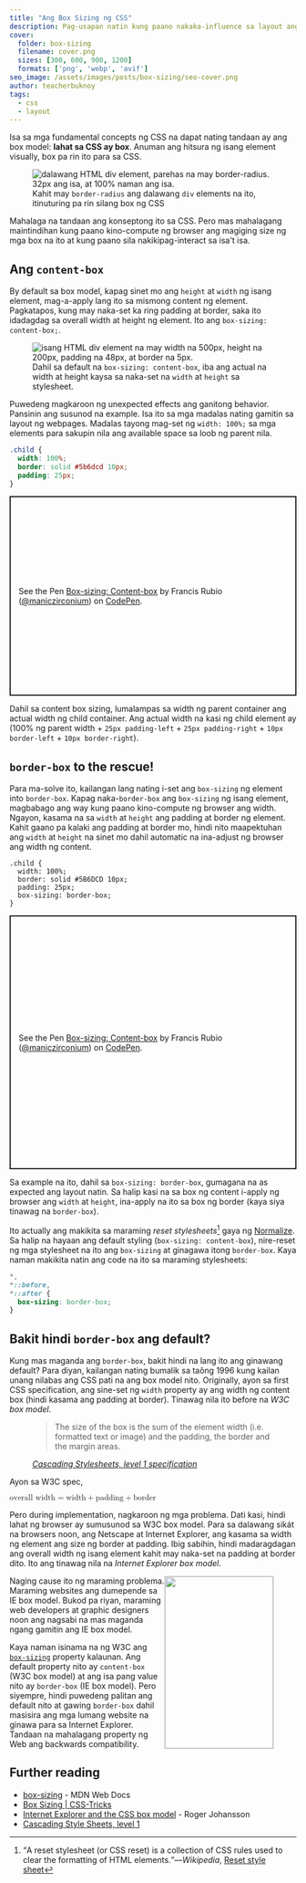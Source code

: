 ```yaml
---
title: "Ang Box Sizing ng CSS"
description: Pag-usapan natin kung paano nakaka-influence sa layout ang box sizing
cover:
  folder: box-sizing
  filename: cover.png
  sizes: [300, 600, 900, 1200]
  formats: ['png', 'webp', 'avif']
seo_image: /assets/images/posts/box-sizing/seo-cover.png
author: teacherbuknoy
tags:
  - css
  - layout
---
```


Isa sa mga fundamental concepts ng CSS na dapat nating tandaan ay ang box model: **lahat sa CSS ay box**. Anuman ang hitsura ng isang element visually, box pa rin ito para sa CSS.

<figure class="full-bleed">
    <img
        sizes="(max-width: 1980px) 100vw, 1980px"
        srcset="
            /assets/images/posts/box-sizing/box-model_ccrq57_c_scale,w_350.png 350w,
            /assets/images/posts/box-sizing/box-model_ccrq57_c_scale,w_1980.png 1980w"
        src="/assets/images/posts/box-sizing/box-model_ccrq57_c_scale,w_1980.png"
        alt="dalawang HTML div element, parehas na may border-radius. 32px ang isa, at 100% naman ang isa.">
    <figcaption>Kahit may <code>border-radius</code> ang dalawang <code>div</code> elements na ito, itinuturing pa rin silang box ng CSS</figcaption>
</figure>

Mahalaga na tandaan ang konseptong ito sa CSS. Pero mas mahalagang maintindihan kung paano kino-compute ng browser ang magiging size ng mga box na ito at kung paano sila nakikipag-interact sa isa't isa.

## Ang `content-box`

By default sa box model, kapag sinet mo ang `height` at `width` ng isang element, mag-a-apply lang ito sa mismong content ng element. Pagkatapos, kung may naka-set ka ring padding at border, saka ito idadagdag sa overall width at height ng element. Ito ang `box-sizing: content-box;`.

<figure class="full-bleed">
    <img
        sizes="(max-width: 1980px) 100vw, 1980px"
        srcset="
            /assets/images/posts/box-sizing/content-box_eqjop3_c_scale,w_350.png 350w,
            /assets/images/posts/box-sizing/content-box_eqjop3_c_scale,w_1433.png 1433w,
            /assets/images/posts/box-sizing/content-box_eqjop3_c_scale,w_1980.png 1980w"
        src="/assets/images/posts/box-sizing/content-box_eqjop3_c_scale,w_1980.png" 
        alt="isang HTML div element na may width na 500px,  height na 200px, padding na 48px, at border na 5px.">
    <figcaption>Dahil sa default na <code>box-sizing: content-box</code>, iba ang actual na width at height kaysa sa naka-set na <code>width</code> at <code>height</code> sa stylesheet.</figcaption>
</figure>

Puwedeng magkaroon ng unexpected effects ang ganitong behavior. Pansinin ang susunod na example. Isa ito sa mga madalas nating gamitin sa layout ng webpages. Madalas tayong mag-set ng `width: 100%;` sa mga elements para sakupin nila ang available space sa loob ng parent nila.

```css
.child {
  width: 100%;
  border: solid #5b6dcd 10px;
  padding: 25px;
}
```

<p class="codepen" data-height="350" data-theme-id="dark" data-default-tab="result" data-user="maniczirconium" data-slug-hash="oNYoamZ" style="height: 350px; box-sizing: border-box; display: flex; align-items: center; justify-content: center; border: 2px solid; margin: 1em 0; padding: 1em;" data-pen-title="Box-sizing: Content-box">
  <span>See the Pen <a href="https://codepen.io/maniczirconium/pen/oNYoamZ">
  Box-sizing: Content-box</a> by Francis Rubio (<a href="https://codepen.io/maniczirconium">@maniczirconium</a>)
  on <a href="https://codepen.io">CodePen</a>.</span>
</p>

Dahil sa content box sizing, lumalampas sa width ng parent container ang actual width ng child container. Ang actual width na kasi ng child element ay (100% ng parent width + `25px padding-left` + `25px padding-right` + `10px border-left` + `10px border-right`).

## `border-box` to the rescue!

Para ma-solve ito, kailangan lang nating i-set ang `box-sizing` ng element into `border-box`. Kapag naka-`border-box` ang `box-sizing` ng isang element, magbabago ang way kung paano kino-compute ng browser ang width. Ngayon, kasama na sa `width` at `height` ang padding at border ng element. Kahit gaano pa kalaki ang padding at border mo, hindi nito maapektuhan ang `width` at `height` na sinet mo dahil automatic na ina-adjust ng browser ang width ng content.

```css/4
.child {
  width: 100%;
  border: solid #5B6DCD 10px;
  padding: 25px;
  box-sizing: border-box;
}
```

<p class="codepen" data-height="445" data-theme-id="dark" data-default-tab="result" data-user="maniczirconium" data-slug-hash="MWbOxBe" style="height: 445px; box-sizing: border-box; display: flex; align-items: center; justify-content: center; border: 2px solid; margin: 1em 0; padding: 1em;" data-pen-title="Box-sizing: Content-box">
  <span>See the Pen <a href="https://codepen.io/maniczirconium/pen/MWbOxBe">
  Box-sizing: Content-box</a> by Francis Rubio (<a href="https://codepen.io/maniczirconium">@maniczirconium</a>)
  on <a href="https://codepen.io">CodePen</a>.</span>
</p>

Sa example na ito, dahil sa `box-sizing: border-box`, gumagana na as expected ang layout natin. Sa halip kasi na sa box ng content i-apply ng browser ang `width` at `height`, ina-apply na ito sa box ng border (kaya siya tinawag na `border-box`).

Ito actually ang makikita sa maraming <i>reset stylesheets</i>[^1] gaya ng [Normalize](https://necolas.github.io/normalize.css/). Sa halip na hayaan ang default styling (`box-sizing: content-box`), nire-reset ng mga stylesheet na ito ang `box-sizing` at ginagawa itong `border-box`. Kaya naman makikita natin ang code na ito sa maraming stylesheets:

```css
*,
*::before,
*::after {
  box-sizing: border-box;
}
```

## Bakit hindi `border-box` ang default?

Kung mas maganda ang `border-box`, bakit hindi na lang ito ang ginawang default? Para diyan, kailangan nating bumalik sa taông 1996 kung kailan unang nilabas ang CSS pati na ang box model nito. Originally, ayon sa first CSS specification, ang sine-set ng `width` property ay ang width ng content box (hindi kasama ang padding at border). Tinawag nila ito before na <i>W3C box model</i>.

<figure class="full-bleed quotation">
  <blockquote>
  <p>The size of the box is the sum of the element width (i.e. formatted text or image) and the padding, the border and the margin areas.</p>
  </blockquote>
  <figcaption><cite><a href="https://www.w3.org/TR/REC-CSS1-961217#formatting-model">Cascading Stylesheets, level 1 specification</a></cite></figcaption>
</figure>

Ayon sa W3C spec,

<math class="fs-5 text-align--center box bordered">
  <mrow>
    <mi>overall width</mi>
    <mo>=</mo>
    <mi>width</mi>
    <mo>+</mo>
    <mi>padding</mi>
    <mo>+</mo>
    <mi>border</mi>
  </mrow>
</math>

Pero during implementation, nagkaroon ng mga problema. Dati kasi, hindi lahat ng browser ay sumusunod sa W3C box model. Para sa dalawang sikát na browsers noon, ang Netscape at Internet Explorer, ang kasama sa width ng element ang size ng border at padding. Ibig sabihin, hindi madaragdagan ang overall width ng isang element kahit may naka-set na padding at border dito. Ito ang tinawag nila na <i>Internet Explorer box model</i>.

<figure class="full-bleed cluster center-justified">
  <img
    width="190"
    height="301"
    style="border: 1px solid #0003; float: right;"
    sizes="(max-width: 1754px) 100vw, 1754px"
    srcset="
      /assets/images/posts/box-sizing/w3c-ie-box-model_athosj_c_scale,w_190.png 190w,
      /assets/images/posts/box-sizing/w3c-ie-box-model_athosj_c_scale,w_790.png 790w,
      /assets/images/posts/box-sizing/w3c-ie-box-model_athosj_c_scale,w_1215.png 1215w,
      /assets/images/posts/box-sizing/w3c-ie-box-model_athosj_c_scale,w_1754.png 1754w"
    src="/assets/images/posts/box-sizing/w3c-ie-box-model_athosj_c_scale,w_1754.png"
    alt="">
</figure>

Naging cause ito ng maraming problema. Maraming websites ang dumepende sa IE box model. Bukod pa riyan, maraming web developers at graphic designers noon ang nagsabi na mas maganda ngang gamitin ang IE box model.

Kaya naman isinama na ng W3C ang [`box-sizing`](https://www.w3.org/TR/css-ui-3/#box-sizing) property kalaunan. Ang default property nito ay `content-box` (W3C box model) at ang isa pang value nito ay `border-box` (IE box model). Pero siyempre, hindi puwedeng palitan ang default nito at gawing `border-box` dahil masisira ang mga lumang website na ginawa para sa Internet Explorer. Tandaan na mahalagang property ng Web ang backwards compatibility.

## Further reading

- [box-sizing](https://developer.mozilla.org/en-US/docs/Web/CSS/box-sizing) - MDN Web Docs
- [Box Sizing | CSS-Tricks](https://developer.mozilla.org/en-US/docs/Web/CSS/box-sizing)
- [Internet Explorer and the CSS box model](https://www.456bereastreet.com/archive/200612/internet_explorer_and_the_css_box_model/) - Roger Johansson
- [Cascading Style Sheets, level 1](https://www.w3.org/TR/REC-CSS1-961217#formatting-model)

[^1]: <q>A reset stylesheet (or CSS reset) is a collection of CSS rules used to clear the formatting of HTML elements.</q>&mdash;<cite>Wikipedia</cite>, [Reset style sheet](https://en.wikipedia.org/wiki/Reset_style_sheet)
